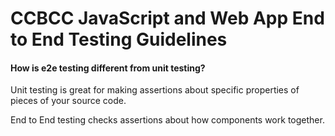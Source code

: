 # CCBCC JavaScript and Web App End to End Testing Guidelines

#### How is e2e testing different from unit testing?
Unit testing is great for making assertions about specific properties
of pieces of your source code. 

End to End testing checks assertions about how components work together.

